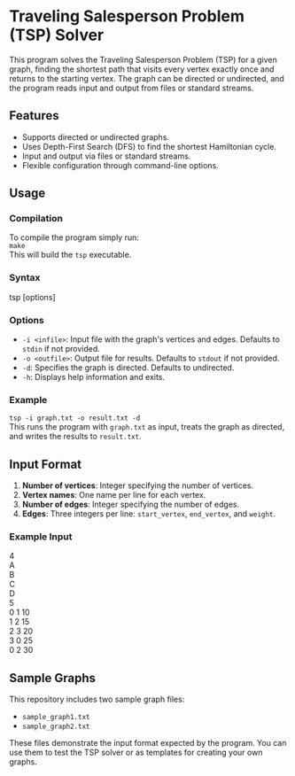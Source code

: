 # Traveling Salesperson Problem (TSP) Solver

This program solves the Traveling Salesperson Problem (TSP) for a given graph, finding the shortest path that visits every vertex exactly once and returns to the starting vertex. The graph can be directed or undirected, and the program reads input and output from files or standard streams.

## Features
- Supports directed or undirected graphs.
- Uses Depth-First Search (DFS) to find the shortest Hamiltonian cycle.
- Input and output via files or standard streams.
- Flexible configuration through command-line options.

## Usage
### Compilation
To compile the program simply run:  
`make`  
This will build the `tsp` executable.

### Syntax
tsp [options]

### Options
- `-i <infile>`: Input file with the graph's vertices and edges. Defaults to `stdin` if not provided.
- `-o <outfile>`: Output file for results. Defaults to `stdout` if not provided.
- `-d`: Specifies the graph is directed. Defaults to undirected.
- `-h`: Displays help information and exits.

### Example
`tsp -i graph.txt -o result.txt -d`  
This runs the program with `graph.txt` as input, treats the graph as directed, and writes the results to `result.txt`.

## Input Format
1. **Number of vertices**: Integer specifying the number of vertices.
2. **Vertex names**: One name per line for each vertex.
3. **Number of edges**: Integer specifying the number of edges.
4. **Edges**: Three integers per line: `start_vertex`, `end_vertex`, and `weight`.

### Example Input
4  
A  
B  
C  
D  
5  
0 1 10  
1 2 15  
2 3 20  
3 0 25  
0 2 30  

## Sample Graphs
This repository includes two sample graph files:
- `sample_graph1.txt`
- `sample_graph2.txt`

These files demonstrate the input format expected by the program. You can use them to test the TSP solver or as templates for creating your own graphs.

